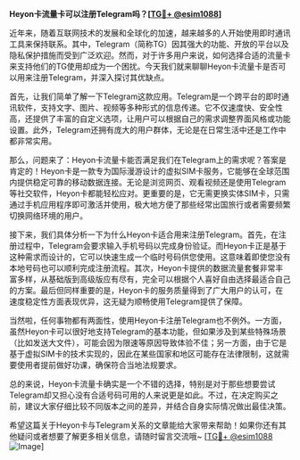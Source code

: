 **Heyon卡流量卡可以注册Telegram吗？[[TG💪+ @esim1088](https://t.me/s/esim1088)]**

近年来，随着互联网技术的发展和全球化的加速，越来越多的人开始使用即时通讯工具来保持联系。其中，Telegram（简称TG）因其强大的功能、开放的平台以及隐私保护措施而受到广泛欢迎。然而，对于许多用户来说，如何选择合适的流量卡来支持他们的TG使用却成为一个困扰。今天我们就来聊聊Heyon卡流量卡是否可以用来注册Telegram，并深入探讨其优缺点。

首先，让我们简单了解一下Telegram这款应用。Telegram是一个跨平台的即时通讯软件，支持文字、图片、视频等多种形式的信息传递。它不仅速度快、安全性高，还提供了丰富的自定义选项，让用户可以根据自己的需求调整界面风格或功能设置。此外，Telegram还拥有庞大的用户群体，无论是在日常生活中还是工作中都非常实用。

那么，问题来了：Heyon卡流量卡能否满足我们在Telegram上的需求呢？答案是肯定的！Heyon卡是一款专为国际漫游设计的虚拟SIM卡服务，它能够在全球范围内提供稳定可靠的移动数据连接。无论是浏览网页、观看视频还是使用Telegram等社交软件，Heyon卡都能轻松应对。更重要的是，它无需更换实体SIM卡，只需通过手机应用程序即可激活并使用，极大地方便了那些经常出国旅行或者需要频繁切换网络环境的用户。

接下来，我们具体分析一下为什么Heyon卡适合用来注册Telegram。首先，在注册过程中，Telegram会要求输入手机号码以完成身份验证。而Heyon卡正是基于这种需求而设计的，它可以快速生成一个临时号码供您使用。这意味着即使您没有本地号码也可以顺利完成注册流程。其次，Heyon卡提供的数据流量套餐非常丰富多样，从基础版到高级版应有尽有，完全可以根据个人喜好自由选择最适合自己的方案。最后但同样重要的是，Heyon卡的服务质量得到了广大用户的认可，在速度稳定性方面表现优异，这无疑为顺畅使用Telegram提供了保障。

当然啦，任何事物都有两面性，使用Heyon卡注册Telegram也不例外。一方面，虽然Heyon卡可以很好地支持Telegram的基本功能，但如果涉及到某些特殊场景（比如发送大文件），可能会因为限速等原因导致体验不佳；另一方面，由于它是基于虚拟SIM卡的技术实现的，因此在某些国家和地区可能存在法律限制，这就需要使用者提前做好功课，确保符合当地法规要求。

总的来说，Heyon卡流量卡确实是一个不错的选择，特别是对于那些想要尝试Telegram却又担心没有合适号码可用的人来说更是如此。不过，在决定购买之前，建议大家仔细比较不同版本之间的差异，并结合自身实际情况做出最佳决策。

希望这篇关于Heyon卡与Telegram关系的文章能给大家带来帮助！如果你还有其他疑问或者想要了解更多相关信息，请随时留言交流哦~ [[TG💪+ @esim1088](https://t.me/s/esim1088) ![Image](https://i.postimg.cc/4NQfJmqS/Snipaste-2025-05-13-00-14-12.png)]